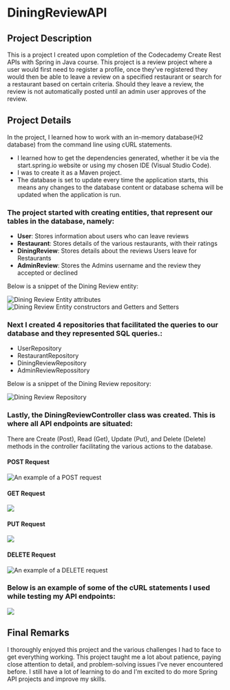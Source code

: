 <h1>DiningReviewAPI</h1>
<h2>Project Description</h2>
<p>This is a project I created upon completion of the Codecademy Create Rest APIs with Spring in Java course. This project is a review project where a user would first need to register a profile, once they've registered they would then be able to leave a review on a specified restaurant or search for a restaurant based on certain criteria. Should they leave a review, the review is not automatically posted until an admin user approves of the review. </p>

<h2>Project Details</h2>
<p>In the project, I learned how to work with an in-memory database(H2 database) from the command line using cURL statements.</p>
<ul>
    <li>I learned how to get the dependencies generated, whether it be via the start.spring.io website or using my chosen IDE (Visual Studio Code).</li>
    <li>I was to create it as a Maven project.</li>
    <li>The database is set to update every time the application starts, this means any changes to the database content or database schema will be updated when the application is run.</li>
</ul>

<h3>The project started with creating entities, that represent our tables in the database, namely: </h3>
<ul>
    <li><strong>User</strong>: Stores information about users who can leave reviews</li>
    <li><strong>Restaurant</strong>: Stores details of the various restaurants, with their ratings</li>
    <li><strong>DiningReview</strong>: Stores details about the reviews Users leave for Restaurants</li>
    <li><strong>AdminReview</strong>: Stores the Admins username and the review they accepted or declined</li>
</ul>
<p>Below is a snippet of the Dining Review entity:</p>
<img src ="https://github.com/TheMbalist/DiningReviewAPI/assets/121617487/eb6b995f-c662-4ecf-9932-61588c135b2a" alt="Dining Review Entity attributes"/>
<img src="https://github.com/TheMbalist/DiningReviewAPI/assets/121617487/68ce2e6d-f3b9-4c2d-a88e-b357ed2b9f89" alt="Dining Review Entity constructors and Getters and Setters"/>

<h3>Next I created 4 repositories that facilitated the queries to our database and they represented SQL queries.:</h3>
<ul>
    <li>UserRepository</li>
    <li>RestaurantRepository</li>
    <li>DiningReviewRepository</li>
    <li>AdminReviewRepossitory</li>
</ul>
<p>Below is a snippet of the Dining Review repository:</p>
<img src="https://github.com/TheMbalist/DiningReviewAPI/assets/121617487/d9a1365a-b8bd-4700-b08a-3d6db7b70deb" alt="Dining Review Repository"/>


<h3>Lastly, the DiningReviewController class was created. This is where all API endpoints are situated:</h3>
<p>There are Create (Post), Read (Get), Update (Put), and Delete (Delete) methods in the controller facilitating the various actions to the database.</p>

<h4>POST Request</h4>
<img src="https://github.com/TheMbalist/DiningReviewAPI/assets/121617487/6c5ff1fc-b6c6-49db-8d8b-f39b205ae295" alt="An example of a POST request"/>

<h4>GET Request</h4>
<img src="https://github.com/TheMbalist/DiningReviewAPI/assets/121617487/144b8a64-bc2f-4ee3-a654-b531f5e7a65e alt="An example of a GET request"/>

<h4>PUT Request</h4>
<img src="https://github.com/TheMbalist/DiningReviewAPI/assets/121617487/4de251b2-93b5-47ea-9947-2d578fdc95f0 alt="An example of a PUT request"/>

<h4>DELETE Request</h4>
<img src="https://github.com/TheMbalist/DiningReviewAPI/assets/121617487/c25357d3-b725-4f05-8d64-2539197f068f" alt="An example of a DELETE request"/>

<h3>Below is an example of some of the cURL statements I used while testing my API endpoints:</h3>
<img src="https://github.com/TheMbalist/DiningReviewAPI/assets/121617487/6b53f856-5cf0-4efd-a316-de1d73fa8b4f alt="An example of my cURL statements/>

<h2>Final Remarks</h2>
<p>I thoroughly enjoyed this project and the various challenges I had to face to get everything working. This project taught me a lot about patience, paying close attention to detail, and problem-solving issues I've never encountered before. I still have a lot of learning to do and I'm excited to do more Spring API projects and improve my skills.</p>

